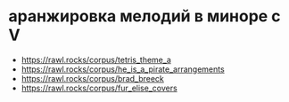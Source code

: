 # аранжировка мелодий в миноре с V

- https://rawl.rocks/corpus/tetris_theme_a
- https://rawl.rocks/corpus/he_is_a_pirate_arrangements
- https://rawl.rocks/corpus/brad_breeck
- https://rawl.rocks/corpus/fur_elise_covers


